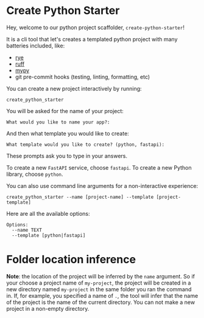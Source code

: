 # Create Python Starter

Hey, welcome to our python project scaffolder, `create-python-starter`!

It is a cli tool that let's creates a templated python project with many batteries included,
like:

- [rye](https://rye.astral.sh/)
- [ruff](https://docs.astral.sh/ruff/)
- [mypy](https://mypy.readthedocs.io/en/stable/index.html)
- git pre-commit hooks (testing, linting, formatting, etc)

You can create a new project interactively by running:

```text
create_python_starter
```

You will be asked for the name of your project:

```text
What would you like to name your app?:
```

And then what template you would like to create:

```text
What template would you like to create? (python, fastapi):
```

These prompts ask you to type in your answers.

To create a new `FastAPI` service, choose `fastapi`. To create a new Python library, choose `python`.

You can also use command line arguments for a non-interactive experience:

```text
create_python_starter --name [project-name] --template [project-template]
```

Here are all the available options:

```text
Options:
  --name TEXT
  --template [python|fastapi]
```

# Folder location inference

**Note**: the location of the project will be inferred by the `name` argument. So if your choose a project name of
`my-project`, the project will be created in a new directory named `my-project` in the same folder you ran the command in.
If, for example, you specified a name of `.`, the tool will infer that the name of the project is the name of the current directory.
You can not make a new project in a non-empty directory.

